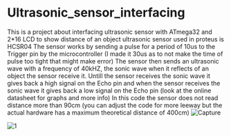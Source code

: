 # Ultrasonic_sensor_interfacing
This is a project about interfacing ultrasonic sensor with ATmega32 and 2*16 LCD to show distance of an object
ultrasonic sensor used in proteus is HCSR04 
The sensor works by sending a pulse for a period of 10us to the Trigger pin by the microcontroller (I made it 30us as to not make the time of pulse too tight that might make error)
The sensor then sends an ultrasonic wave with a frequency of 40kHZ, the sonic wave when it reflects of an object the sensor receive it.
Untill the sensor receives the sonic wave it gives back a high signal on the Echo pin and when the sensor receives the sonic wave it gives back a low signal on the Echo pin   (look at the online datasheet for graphs and more info)
In this code the sensor does not read distance more than 90cm (you can adjust the code for more leeway but the actual hardware has a maximum theoretical distance of 400cm)
![Capture](https://github.com/AhmedAlsheikh0234/Ultrasonic_sensor_interfacing/assets/154998275/d4601a60-c508-44c4-8d48-cd19330756ec)

![1](https://github.com/AhmedAlsheikh0234/Ultrasonic_sensor_interfacing/assets/154998275/2cffa8f9-27d6-466c-b756-5c185ffe08b7)
